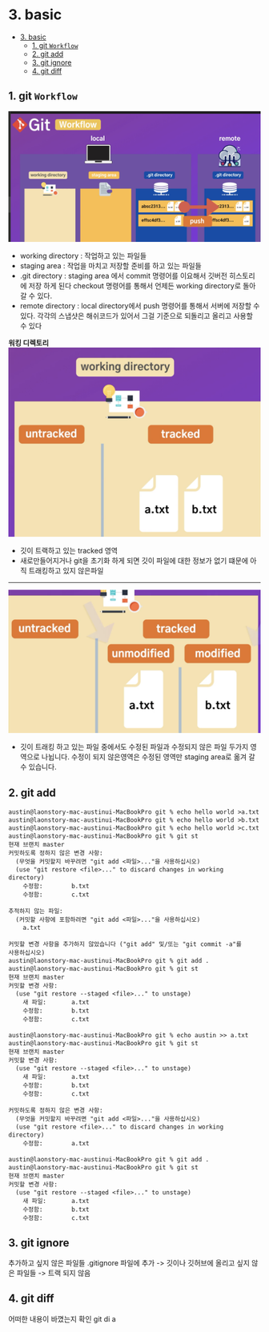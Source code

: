 # 3. basic

- [3. basic](#3-basic)
	- [1. git `Workflow`](#1-git-workflow)
	- [2. git add](#2-git-add)
	- [3. git ignore](#3-git-ignore)
	- [4. git diff](#4-git-diff)

## 1. git `Workflow`
![gitWorkflow](git/../picture/workflow.png)
 - working directory : 작업하고 있는 파일들
 - staging area : 작업을 마치고 저장할 준비를 하고 있는 파일들
 - .git directory : staging area 에서 commit 명령어를 이요해서 깃버전 히스토리에 저장 하게 된다 checkout 명령어를 통해서 언제든 working directory로 돌아갈 수 있다.
 - remote directory :  local directory에서 push 명령어를 통해서 서버에 저장할 수 있다.
  각각의 스냅샷은 해쉬코드가 있어서 그걸 기준으로 되돌리고 올리고 사용할 수 있다

**워킹 디렉토리**
![gitWorkflow](git/../picture/workingDirectory.png)
- 깃이 트랙하고 있는 tracked 영역
- 새로만들어지거나 git을 초기화 하게 되면 깃이 파일에 대한 정보가 없기 떄문에 아직 트래킹하고 있지 않은파일
  
***  

![gitWorkflow](git/../picture/workingDirectory2.png)
- 깃이 트래킹 하고 있는 파일 중에서도 수정된 파일과 수정되지 않은 파일 두가지 영역으로 나뉩니다.
수정이 되지 않은영역은 수정된 영역만 staging area로 옮겨 갈 수 있습니다. 



## 2. git add
```
austin@laonstory-mac-austinui-MacBookPro git % echo hello world >a.txt
austin@laonstory-mac-austinui-MacBookPro git % echo hello world >b.txt
austin@laonstory-mac-austinui-MacBookPro git % echo hello world >c.txt
austin@laonstory-mac-austinui-MacBookPro git % git st
현재 브랜치 master
커밋하도록 정하지 않은 변경 사항:
  (무엇을 커밋할지 바꾸려면 "git add <파일>..."을 사용하십시오)
  (use "git restore <file>..." to discard changes in working directory)
	수정함:        b.txt
	수정함:        c.txt

추적하지 않는 파일:
  (커밋할 사항에 포함하려면 "git add <파일>..."을 사용하십시오)
	a.txt

커밋할 변경 사항을 추가하지 않았습니다 ("git add" 및/또는 "git commit -a"를
사용하십시오)
austin@laonstory-mac-austinui-MacBookPro git % git add .
austin@laonstory-mac-austinui-MacBookPro git % git st
현재 브랜치 master
커밋할 변경 사항:
  (use "git restore --staged <file>..." to unstage)
	새 파일:       a.txt
	수정함:        b.txt
	수정함:        c.txt

austin@laonstory-mac-austinui-MacBookPro git % echo austin >> a.txt
austin@laonstory-mac-austinui-MacBookPro git % git st
현재 브랜치 master
커밋할 변경 사항:
  (use "git restore --staged <file>..." to unstage)
	새 파일:       a.txt
	수정함:        b.txt
	수정함:        c.txt

커밋하도록 정하지 않은 변경 사항:
  (무엇을 커밋할지 바꾸려면 "git add <파일>..."을 사용하십시오)
  (use "git restore <file>..." to discard changes in working directory)
	수정함:        a.txt

austin@laonstory-mac-austinui-MacBookPro git % git add .
austin@laonstory-mac-austinui-MacBookPro git % git st
현재 브랜치 master
커밋할 변경 사항:
  (use "git restore --staged <file>..." to unstage)
	새 파일:       a.txt
	수정함:        b.txt
	수정함:        c.txt
```

## 3. git ignore 
추가하고 싶지 않은 파일들
.gitignore 파일에 추가
-> 깃이나 깃허브에 올리고 싶지 않은 파일들 -> 트랙 되지 않음

## 4. git diff
어떠한 내용이 바꼈는지 확인
git di
a